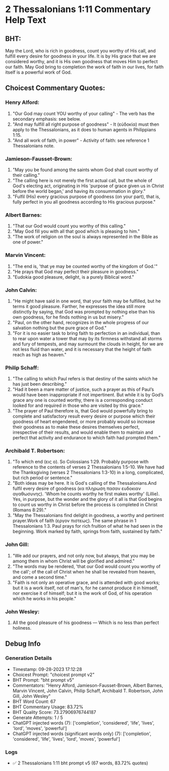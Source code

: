 # 2 Thessalonians 1:11 Commentary Help Text

## BHT:
May the Lord, who is rich in goodness, count you worthy of His call, and fulfill every desire for goodness in your life. It is by His grace that we are considered worthy, and it is His own goodness that moves Him to perfect our faith. May God bring to completion the work of faith in our lives, for faith itself is a powerful work of God.

## Choicest Commentary Quotes:
### Henry Alford:
1. "Our God may count YOU worthy of your calling" - The verb has the secondary emphasis: see below.
2. "And may fulfill all right purpose of goodness" - It (εὐδοκία) must then apply to the Thessalonians, as it does to human agents in Philippians 1:15.
3. "And all work of faith, in power" - Activity of faith: see reference 1 Thessalonians note.

### Jamieson-Fausset-Brown:
1. "May you be found among the saints whom God shall count worthy of their calling."
2. "The calling here is not merely the first actual call, but the whole of God's electing act, originating in His 'purpose of grace given us in Christ before the world began,' and having its consummation in glory."
3. "Fulfil (His) every gracious purpose of goodness (on your part), that is, fully perfect in you all goodness according to His gracious purpose."

### Albert Barnes:
1. "That our God would count you worthy of this calling."
2. "May God fill you with all that good which is pleasing to him."
3. "The work of religion on the soul is always represented in the Bible as one of power."

### Marvin Vincent:
1. "The end is, 'that ye may be counted worthy of the kingdom of God.'"
2. "He prays that God may perfect their pleasure in goodness."
3. "Eudokia good pleasure, delight, is a purely Biblical word."

### John Calvin:
1. "He might have said in one word, that your faith may be fulfilled, but he terms it good pleasure. Farther, he expresses the idea still more distinctly by saying, that God was prompted by nothing else than his own goodness, for he finds nothing in us but misery."
2. "Paul, on the other hand, recognizes in the whole progress of our salvation nothing but the pure grace of God."
3. "For it is no easier task to bring faith to perfection in an individual, than to rear upon water a tower that may by its firmness withstand all storms and fury of tempests, and may surmount the clouds in height, for we are not less fluid than water, and it is necessary that the height of faith reach as high as heaven."

### Philip Schaff:
1. "The calling to which Paul refers is that destiny of the saints which he has just been describing."
2. "Had it been a mare matter of justice, such a prayer as this of Paul’s would have been inappropriate if not impertinent. But while it is by God’s grace any one is counted worthy, there is a corresponding conduct looked for and required in those who are visited by this grace."
3. "The prayer of Paul therefore is, that God would powerfully bring to complete and satisfactory result every desire or purpose which their goodness of heart engendered, or more probably would so increase their goodness as to make these desires themselves perfect, irrespective of their results, and would enable them to maintain and perfect that activity and endurance to which faith had prompted them."

### Archibald T. Robertson:
1. "To which end  (εις ο). So Colossians 1:29. Probably purpose with reference to the contents of verses 2 Thessalonians 1:5-10. We have had the Thanksgiving (verses 2 Thessalonians 1:3-10) in a long, complicated, but rich period or sentence."
2. "Both ideas may be here. It is God's calling of the Thessalonians.And fulfil every desire of goodness  (κα πληρωση πασαν ευδοκιαν αγαθωσυνης). 'Whom he counts worthy he first makes worthy' (Lillie). Yes, in purpose, but the wonder and the glory of it all is that God begins to count us worthy in Christ before the process is completed in Christ (Romans 8:29)."
3. "May the Thessalonians find delight in goodness, a worthy and pertinent prayer.Work of faith  (εργον πιστεως). The same phrase in 1 Thessalonians 1:3. Paul prays for rich fruition of what he had seen in the beginning. Work marked by faith, springs from faith, sustained by faith."

### John Gill:
1. "We add our prayers, and not only now, but always, that you may be among them in whom Christ will be glorified and admired."
2. "The words may be rendered, 'that our God would count you worthy of the call'; of the call of Christ when he shall be revealed from heaven, and come a second time."
3. "Faith is not only an operative grace, and is attended with good works; but it is a work itself, not of man's, for he cannot produce it in himself, nor exercise it of himself; but it is the work of God, of his operation which he works in his people."

### John Wesley:
1. All the good pleasure of his goodness — Which is no less than perfect holiness.


## Debug Info
### Generation Details
- Timestamp: 09-28-2023 17:12:28
- Choicest Prompt: "choicest prompt v2"
- BHT Prompt: "bht prompt v5"
- Commentators: "Henry Alford, Jamieson-Fausset-Brown, Albert Barnes, Marvin Vincent, John Calvin, Philip Schaff, Archibald T. Robertson, John Gill, John Wesley"
- BHT Word Count: 67
- BHT Commentary Usage: 83.72%
- BHT Quality Score: 73.27906976744187
- Generate Attempts: 1 / 5
- ChatGPT injected words (7):
	['completion', 'considered', 'life', 'lives', 'lord', 'moves', 'powerful']
- ChatGPT injected words (significant words only) (7):
	['completion', 'considered', 'life', 'lives', 'lord', 'moves', 'powerful']

### Logs
- ✅ 2 Thessalonians 1:11 bht prompt v5 (67 words, 83.72% quotes)